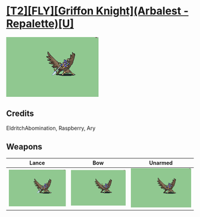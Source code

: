 # [\[T2\]\[FLY\]\[Griffon Knight\]\(Arbalest - Repalette\)\[U\]](../%5BT2%5D%5BFLY%5D%5BGriffon%20Knight%5D(Arbalest%20-%20Repalette)%5BU%5D)

<img src="./2.%20Lance/Lance_000.png" alt="[T2][FLY][Griffon Knight](Arbalest - Repalette)[U] standing" />

## Credits

EldritchAbomination, Raspberry, Ary

## Weapons


|Lance |Bow |Unarmed |
|  :---: | :---: | :---: |
| <img alt="Lance animation" src="./2.%20Lance/Lance.gif" /> | <img alt="Bow animation" src="./5.%20Bow/Bow.gif" /> | <img alt="Unarmed animation" src="./8.%20Unarmed/Unarmed.gif" /> |
